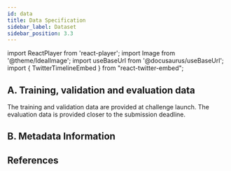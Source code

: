 ```yaml
---
id: data
title: Data Specification
sidebar_label: Dataset
sidebar_position: 3.3
---
```

import ReactPlayer from 'react-player';
import Image from '@theme/IdealImage';
import useBaseUrl from '@docusaurus/useBaseUrl';
import { TwitterTimelineEmbed } from "react-twitter-embed";


## A. Training, validation and evaluation data

The training and validation data are provided at challenge launch. The evaluation data is provided closer to the submission deadline.


## B. Metadata Information

## References



